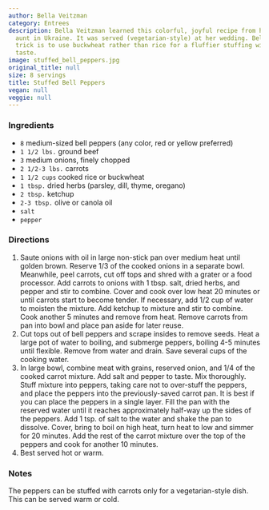 ```yaml
---
author: Bella Veitzman
category: Entrees
description: Bella Veitzman learned this colorful, joyful recipe from her mom and
  aunt in Ukraine. It was served (vegetarian-style) at her wedding. Bella's special
  trick is to use buckwheat rather than rice for a fluffier stuffing with a wonderful
  taste.
image: stuffed_bell_peppers.jpg
original_title: null
size: 8 servings
title: Stuffed Bell Peppers
vegan: null
veggie: null
---
```

### Ingredients

* `8` medium-sized bell peppers (any color, red or yellow preferred)
* `1 1/2 lbs.` ground beef
* `3` medium onions, finely chopped
* `2 1/2-3 lbs.` carrots
* `1 1/2 cups` cooked rice or buckwheat
* `1 tbsp.` dried herbs (parsley, dill, thyme, oregano)
* `2 tbsp.` ketchup
* `2-3 tbsp.` olive or canola oil
* `salt`
* `pepper`

### Directions

1. Saute onions with oil in large non-stick pan over medium heat until golden brown. Reserve 1/3 of the cooked onions in a separate bowl. Meanwhile, peel carrots, cut off tops and shred with a grater or a food processor. Add carrots to onions with 1 tbsp. salt, dried herbs, and pepper and stir to combine. Cover and cook over low heat 20 minutes or until carrots start to become tender. If necessary, add 1/2 cup of water to moisten the mixture. Add ketchup to mixture and stir to combine. Cook another 5 minutes and remove from heat. Remove carrots from pan into bowl and place pan aside for later reuse.
2. Cut tops out of bell peppers and scrape insides to remove seeds. Heat a large pot of water to boiling, and submerge peppers, boiling 4-5 minutes until flexible. Remove from water and drain. Save several cups of the cooking water.
3. In large bowl, combine meat with grains, reserved onion, and 1/4 of the cooked carrot mixture. Add salt and pepper to taste. Mix thoroughly. Stuff mixture into peppers, taking care not to over-stuff the peppers, and place the peppers into the previously-saved carrot pan. It is best if you can place the peppers in a single layer. Fill the pan with the reserved water until it reaches approximately half-way up the sides of the peppers. Add 1 tsp. of salt to the water and shake the pan to dissolve. Cover, bring to boil on high heat, turn heat to low and simmer for 20 minutes. Add the rest of the carrot mixture over the top of the peppers and cook for another 10 minutes.
4. Best served hot or warm.

### Notes

The peppers can be stuffed with carrots only for a vegetarian-style dish. This can be served warm or cold.